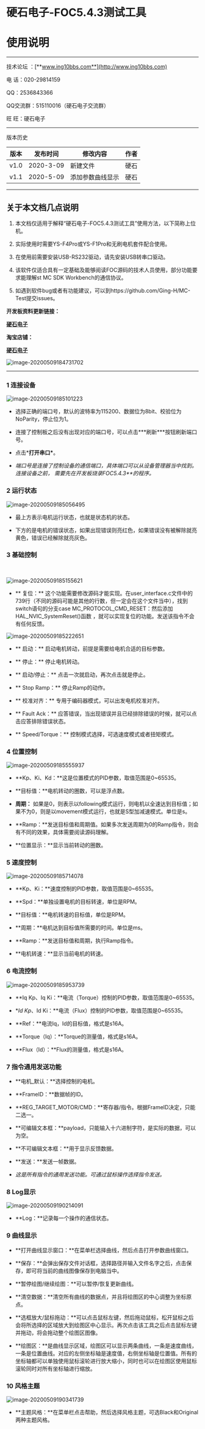 # 硬石电子-FOC5.4.3测试工具

# 使用说明

***

技术论坛 ：[**www.ing10bbs.com**](http://www.ing10bbs.com)

电   话：020-29814159

QQ：2536843366

QQ交流群：515110016（硬石电子交流群）

旺   旺：硬石电子

***

 

版本历史

| 版本 | 发布时间  | 修改内容         | 作者 |
| ---- | --------- | ---------------- | ---- |
| v1.0 | 2020-3-09 | 新建文件         | 硬石 |
| v1.1 | 2020-5-09 | 添加参数曲线显示 | 硬石 |



***

## 关于本文档几点说明

1.  本文档仅适用于解释“硬石电子-FOC5.4.3测试工具”使用方法，以下简称上位机。

2.  实际使用时需要YS-F4Pro或YS-F1Pro和无刷电机套件配合使用。

3.  在使用前需要安装USB-RS232驱动，请先安装USB转串口驱动。

4.  该软件仅适合具有一定基础及能够阅读FOC源码的技术人员使用，部分功能要求能理解st MC SDK Workbench的通信协议。

5.  如遇到软件bug或者有功能建议，可以到https://github.com/Ging-H/MC-Test提交issues。

**开发板资料更新链接：**

[**硬石电子**](http://www.ing10bbs.com)

**淘宝店铺：**

[**硬石电子**](https://shop149744403.taobao.com/) 

![image-20200509184731702](使用说明.assets/image-20200509184731702.png)

****

###  1 连接设备

![image-20200509185101223](使用说明.assets/image-20200509185101223.png)

* 选择正确的端口号，默认的波特率为115200、数据位为8bit、校验位为NoParity，停止位为1。

* 连接了控制板之后没有出现对应的端口号，可以点击***刷新\***按钮刷新端口号。

* 点击***打开串口\***。

* *端口号是连接了控制设备的通信端口，具体端口可以从设备管理器当中找到。连接设备之前，* *需要先在开发板烧录FOC5.4.3**的程序。*

### 2 运行状态

![image-20200509185056495](使用说明.assets/image-20200509185056495.png)

* 最上方表示电机运行状态，也就是状态机的状态。

* 下方的是电机的错误状态，如果出现错误则亮红色，如果错误没有被解除就亮黄色，错误已经解除就亮灰色。

### 3 基础控制

​                               

![image-20200509185155621](使用说明.assets/image-20200509185155621.png)

* ** 复位：** 这个功能需要修改源码才能实现。在user_interface.c文件中的739行（不同的源码可能是其他的行数，但一定会在这个文件当中），找到switch语句的分支case MC_PROTOCOL_CMD_RESET：然后添加HAL_NVIC_SystemReset()函数 ，就可以实现复位的功能。发送该指令不会有任何反馈。

![image-20200509185222651](使用说明.assets/image-20200509185222651.png)

* ** 启动：** 启动电机转动，前提是需要给电机合适的目标参数。

* ** 停止：** 停止电机转动。

* ** 启动/停止：** 点击一次就启动，再次点击就是停止。

* ** Stop Ramp：** 停止Ramp的动作。

* ** 校准对齐：** 专用于编码器模式，可以出发电机校准对齐。

* ** Fault Ack：** 应答错误，当出现错误并且已经排除错误的时候，就可以点击应答排除错误状态。

* ** Speed/Torque：** 控制模式选择，可选速度模式或者扭矩模式。

### 4 位置控制

![image-20200509185555937](使用说明.assets/image-20200509185555937.png)

*  **Kp、Ki、Kd：**这是位置模式的PID参数，取值范围是0~65535。

* **目标值：**电机转动的圈数，可以是浮点数。

* **周期：** 如果是0，则表示以following模式运行，则电机以全速达到目标值；如果不为0，则是以movement模式运行，也就是S型加减速模式。单位是s。

* **Ramp：**发送目标值和周期值。如果多次发送周期为0的Ramp指令，则会有不同的效果，具体需要阅读源码理解。

*  **位置显示：**显示当前转动的圈数。

### 5 速度控制

![image-20200509185714078](使用说明.assets/image-20200509185714078.png)

* **Kp、Ki：**速度控制的PID参数，取值范围是0~65535。

*  **Spd：**单独设置电机的目标转速，单位是RPM。

*  **目标值：**电机转速的目标值，单位是RPM。

*  **周期：**电机达到目标值所需要的时间。单位是ms。

*  **Ramp：**发送目标值和周期，执行Ramp指令。

*  **电机转速：**显示当前电机的转速。

### 6 电流控制

![image-20200509185953739](使用说明.assets/image-20200509185953739.png)

* **Iq Kp、Iq Ki：**电流（Torque）控制的PID参数，取值范围是0~65535。

* **Id Kp*、Id Ki：**电流（Flux）控制的PID参数，取值范围是0~65535。

* **Ref：**电流Iq，Id的目标值，格式是s16A。

* **Torque（Iq）：**Torque的测量值，格式是s16A。

* **Flux（Id）：**Flux的测量值，格式是s16A。

### 7 指令通用发送功能



* **电机_默认：**选择控制的电机。

* **FrameID：**数据帧的ID。

* **REG_TARGET_MOTOR/CMD：**寄存器/指令。根据FrameID决定，只能二选一。

* **可编辑文本框：**payload，只能输入十六进制字符，是实际的数据，可以为空。

* **不可编辑文本框：**用于显示反馈数据。

* **发送：**发送一帧数据。

* *这是所有指令的通用发送功能。可通过鼠标操作选择指令发送。*

### 8 Log显示

![image-20200509190214091](使用说明.assets/image-20200509190214091.png)

*  **Log：**记录每一个操作的通信状态。

### 9 曲线显示

* **打开曲线显示窗口：**在菜单栏选择曲线，然后点击打开参数曲线窗口。

* **保存：**会弹出保存文件对话框，选择路径并输入文件名字之后，点击保存，即可将当前的曲线图像保存到电脑当中。

* **暂停绘图/继续绘图：**可以暂停/恢复更新曲线。

* **清空数据：**清空所有曲线的数据点，并且将绘图区的中心调整为坐标原点。

* **选框放大/鼠标拖动：**可以点击鼠标左键，然后拖动鼠标，松开鼠标之后会将所选择的区域放大到绘图区中心显示。再次点击该工具之后点击鼠标左键并拖动，将会拖动整个绘图区图像。

* **绘图区：**是曲线显示区域，绘图区可以显示两条曲线，一条是速度曲线，一条是位置曲线。对应的左侧坐标轴是速度值，右侧坐标轴是位置值。所有的坐标轴都可以单独使用鼠标滚轮进行放大缩小，同时也可以在绘图区使用鼠标滚轮同时对所有坐标轴进行缩放。

### 10 风格主题

![image-20200509190341739](使用说明.assets/image-20200509190341739.png)

* **主题风格：**在菜单栏点击帮助，然后选择风格主题，可选Black和Original两种主题风格。

